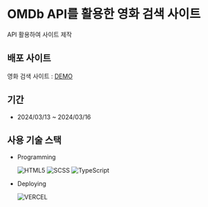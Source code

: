 # OMDb API를 활용한 영화 검색 사이트

API 활용하여 사이트 제작

## 배포 사이트

영화 검색 사이트 : [DEMO](https://movie-finder-835cxn4a3-catrts-projects.vercel.app/#/)

## 기간

- 2024/03/13 ~ 2024/03/16

## 사용 기술 스택

- Programming

  ![HTML5](https://img.shields.io/badge/html5-%23E34F26.svg?style=for-the-badge&logo=html5&logoColor=white) ![SCSS](https://img.shields.io/badge/SCSS-CC6699?style=for-the-badge&logo=SASS&logoColor=white) ![TypeScript](https://img.shields.io/badge/typescript-%23007ACC.svg?style=for-the-badge&logo=typescript&logoColor=white)

- Deploying

  ![VERCEL](https://img.shields.io/badge/vercel-%23000000.svg?style=for-the-badge&logo=vercel&logoColor=white)